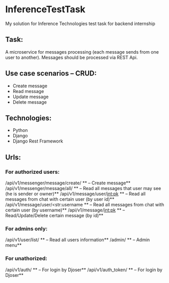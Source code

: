# InferenceTestTask
My solution for Inference Technologies test task for backend internship
## Task:
A microservice for messages processing (each message sends from one user to another). Messages should be processed via REST Api.
## Use case scenarios – CRUD:
* Create message
* Read message
* Update message
* Delete message
## Technologies:
* Python
* Django
* Django Rest Framework
## Urls:
### For authorized users:
/api/v1/messenger/message/create/ ** – Create message**
/api/v1/messenger/message/all/ ** – Read all messages that user may see (he is sender or owner)**
/api/v1/message/user/<int:pk> ** – Read all messages from chat with certain user (by user id)**
/api/v1/message/user/<str:username ** – Read all messages from chat with certain user (by username)**
/api/v1/message/<int:pk> ** – Read/Update/Delete certain message (by id)**
### For admins only:
/api/v1/user/list/ ** – Read all users information**
/admin/ ** – Admin menu**
### For unathorized:
/api/v1/auth/ ** – For login by Djoser**
/api/v1/auth_token/ ** – For login by Djoser**
